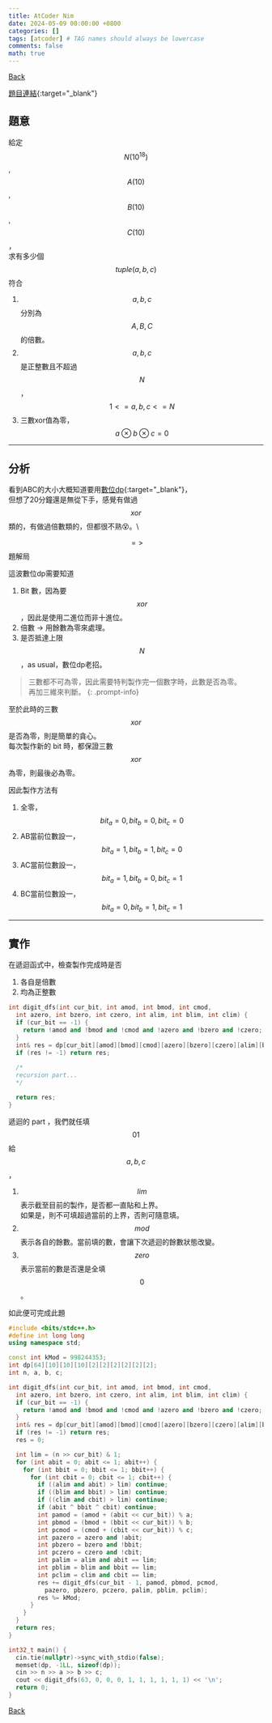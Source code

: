 ```yaml
---
title: AtCoder Nim
date: 2024-05-09 00:00:00 +0800
categories: []
tags: [atcoder] # TAG names should always be lowercase
comments: false
math: true
---
```


[Back](https://pyjuan91.github.io/posts/atcoder-plan/)

[題目連結](https://atcoder.jp/contests/abc317/tasks/abc317_f){:target="\_blank"}

## 題意

給定 $$N (10^{18})$$, $$A (10)$$, $$B (10)$$, $$C (10)$$，\
求有多少個 $$tuple(a, b, c)$$ 符合
1. $$a, b, c$$ 分別為 $$A, B, C$$ 的倍數。
2. $$a, b, c$$是正整數且不超過$$N$$， $$1 <= a, b, c <= N$$
3. 三數xor值為零，$$ a \otimes b \otimes c = 0 $$

---

## 分析

看到ABC的大小大概知道要用[數位dp](https://usaco.guide/gold/digit-dp?lang=cpp){:target="\_blank"}，\
但想了20分鐘還是無從下手，感覺有做過 $$xor$$ 類的，有做過倍數類的，但都很不熟😵。\

$$ => $$ 題解局

這波數位dp需要知道
1. Bit 數，因為要 $$xor$$，因此是使用二進位而非十進位。
1. 倍數 -> 用餘數為零來處理。
1. 是否抵達上限 $$N$$，as usual，數位dp老招。

> 三數都不可為零，因此需要特判製作完一個數字時，此數是否為零。\
> 再加三維來判斷。
{: .prompt-info}

至於此時的三數 $$xor$$ 是否為零，則是簡單的貪心。\
每次製作新的 bit 時，都保證三數 $$xor$$ 為零，則最後必為零。

因此製作方法有
1. 全零，$$ bit_a = 0, bit_b = 0, bit_c = 0 $$
1. AB當前位數設一，$$ bit_a = 1, bit_b = 1, bit_c = 0 $$
1. AC當前位數設一，$$ bit_a = 1, bit_b = 0, bit_c = 1 $$
1. BC當前位數設一，$$ bit_a = 0, bit_b = 1, bit_c = 1 $$


---

## 實作

在遞迴函式中，檢查製作完成時是否
1. 各自是倍數
2. 均為正整數



```c++
int digit_dfs(int cur_bit, int amod, int bmod, int cmod,
  int azero, int bzero, int czero, int alim, int blim, int clim) {
  if (cur_bit == -1) {
    return !amod and !bmod and !cmod and !azero and !bzero and !czero;
  }
  int& res = dp[cur_bit][amod][bmod][cmod][azero][bzero][czero][alim][blim][clim];
  if (res != -1) return res;
  
  /*
  recursion part...
  */

  return res;
}
```

遞迴的 part ，我們就任填 $$01$$ 給 $$a, b, c$$，
1. $$lim$$ 表示截至目前的製作，是否都一直貼和上界。\
如果是，則不可填超過當前的上界，否則可隨意填。
2. $$mod$$ 表示各自的餘數。當前填的數，會讓下次遞迴的餘數狀態改變。
3. $$zero$$ 表示當前的數是否還是全填 $$0$$。

如此便可完成此題
```c++
#include <bits/stdc++.h>
#define int long long
using namespace std;

const int kMod = 998244353;
int dp[64][10][10][10][2][2][2][2][2][2];
int n, a, b, c;

int digit_dfs(int cur_bit, int amod, int bmod, int cmod,
  int azero, int bzero, int czero, int alim, int blim, int clim) {
  if (cur_bit == -1) {
    return !amod and !bmod and !cmod and !azero and !bzero and !czero;
  }
  int& res = dp[cur_bit][amod][bmod][cmod][azero][bzero][czero][alim][blim][clim];
  if (res != -1) return res;
  res = 0;

  int lim = (n >> cur_bit) & 1;
  for (int abit = 0; abit <= 1; abit++) {
    for (int bbit = 0; bbit <= 1; bbit++) {
      for (int cbit = 0; cbit <= 1; cbit++) {
        if ((alim and abit) > lim) continue;
        if ((blim and bbit) > lim) continue;
        if ((clim and cbit) > lim) continue;
        if (abit ^ bbit ^ cbit) continue;
        int pamod = (amod + (abit << cur_bit)) % a;
        int pbmod = (bmod + (bbit << cur_bit)) % b;
        int pcmod = (cmod + (cbit << cur_bit)) % c;
        int pazero = azero and !abit;
        int pbzero = bzero and !bbit;
        int pczero = czero and !cbit;
        int palim = alim and abit == lim;
        int pblim = blim and bbit == lim;
        int pclim = clim and cbit == lim;
        res += digit_dfs(cur_bit - 1, pamod, pbmod, pcmod,
          pazero, pbzero, pczero, palim, pblim, pclim);
        res %= kMod;
      }
    }
  }
  return res;
}

int32_t main() {
  cin.tie(nullptr)->sync_with_stdio(false);
  memset(dp, -1LL, sizeof(dp));
  cin >> n >> a >> b >> c;
  cout << digit_dfs(63, 0, 0, 0, 1, 1, 1, 1, 1, 1) << '\n';
  return 0;
}
```

[Back](https://pyjuan91.github.io/posts/atcoder-plan/)